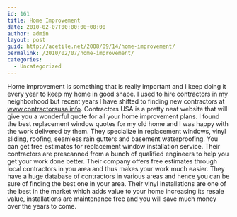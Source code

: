 ```yaml
---
id: 161
title: Home Improvement
date: 2010-02-07T00:00:00+00:00
author: admin
layout: post
guid: http://acetile.net/2008/09/14/home-improvement/
permalink: /2010/02/07/home-improvement/
categories:
  - Uncategorized
---
```

Home improvement is something that is really important and I keep doing it every year to keep my home in good shape. I used to hire contractors in my neighborhood but recent years I have shifted to finding new contractors at www.contractorsusa.info. Contractors USA is a pretty neat website that will give you a wonderful quote for all your home improvement plans. I found the best replacement window quotes for my old home and I was happy with the work delivered by them. They specialize in replacement windows, vinyl sliding, roofing, seamless rain gutters and basement waterproofing. You can get free estimates for replacement window installation service. Their contractors are prescanned from a bunch of qualified engineers to help you get your work done better. Their company offers free estimates through local contractors in you area and thus makes your work much easier. They have a huge database of contractors in various areas and hence you can be sure of finding the best one in your area. Their vinyl installations are one of the best in the market which adds value to your home increasing its resale value, installations are maintenance free and you will save much money over the years to come.